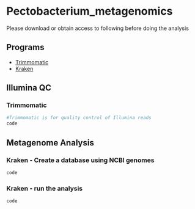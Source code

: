 # Pectobacterium_metagenomics
Please download or obtain access to following before doing the analysis

##  Programs
- [Trimmomatic](https://github.com/usadellab/Trimmomatic)
- [Kraken](http://ccb.jhu.edu/software/kraken/)

## Illumina QC
### Trimmomatic
```bash
#Trimmomatic is for quality control of Illumina reads
code
```

## Metagenome Analysis
### Kraken - Create a database using NCBI genomes
```bash
code
```

### Kraken - run the analysis
```bash
code
```


